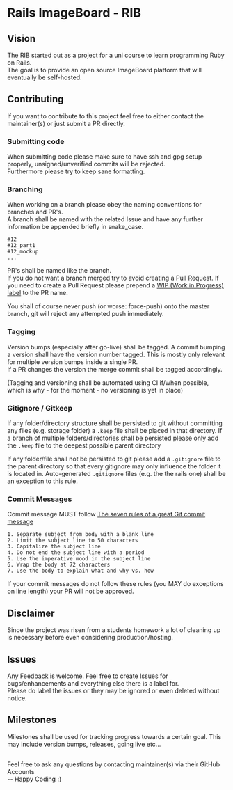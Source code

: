 # Rails ImageBoard - RIB

## Vision
The RIB started out as a project for a uni course to learn programming Ruby on Rails.  
The goal is to provide an open source ImageBoard platform that will eventually be self-hosted.  

## Contributing
If you want to contribute to this project feel free to either contact the maintainer(s) or just submit a PR directly.

### Submitting code
When submitting code please make sure to have ssh and gpg setup properly, unsigned/unverified commits will be rejected.  
Furthermore please try to keep sane formatting.

### Branching
When working on a branch please obey the naming conventions for branches and PR's.  
A branch shall be named with the related Issue and have any further information be appended briefly in snake_case.  
```
#12
#12_part1
#12_mockup
...
```
PR's shall be named like the branch.  
If you do not want a branch merged try to avoid creating a Pull Request.
If you need to create a Pull Request please prepend a [WIP (Work in Progress) label](https://github.com/marketplace/wip)
to the PR name. 

You shall of course never push (or worse: force-push) onto the master branch, git will reject any attempted push immediately.

### Tagging
Version bumps (especially after go-live) shall be tagged. A commit bumping a version shall have the version number tagged.
This is mostly only relevant for multiple version bumps inside a single PR.  
If a PR changes the version the merge commit shall be tagged accordingly.

(Tagging and versioning shall be automated using CI if/when possible, which is why - for the moment - no versioning is yet in place)

### Gitignore / Gitkeep

If any folder/directory structure shall be persisted to git without committing any files (e.g. storage folder) a `.keep` file
shall be placed in that directory. If a branch of multiple folders/directories shall be persisted please only add the `.keep`
file to the deepest possible parent directory

If any folder/file shall not be persisted to git please add a `.gitignore` file to the parent directory so that every
gitignore may only influence the folder it is located in. Auto-generated `.gitignore` files (e.g. the the rails one)
shall be an exception to this rule.

### Commit Messages
Commit message MUST follow [The seven rules of a great Git commit message](https://chris.beams.io/posts/git-commit/)

    1. Separate subject from body with a blank line
    2. Limit the subject line to 50 characters
    3. Capitalize the subject line
    4. Do not end the subject line with a period
    5. Use the imperative mood in the subject line
    6. Wrap the body at 72 characters
    7. Use the body to explain what and why vs. how
    
If your commit messages do not follow these rules (you MAY do exceptions on line length) your PR will not be approved.

## Disclaimer
Since the project was risen from a students homework a lot of cleaning up is necessary before even considering production/hosting.

## Issues
Any Feedback is welcome. Feel free to create Issues for bugs/enhancements and everything else there is a label for.  
Please do label the issues or they may be ignored or even deleted without notice.

## Milestones
Milestones shall be used for tracking progress towards a certain goal. This may include version bumps, releases, going live etc... 

##
Feel free to ask any questions by contacting maintainer(s) via their GitHub Accounts  
-- Happy Coding :)